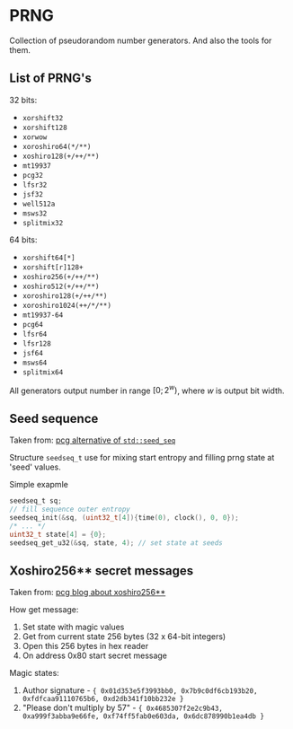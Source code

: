 # PRNG

Collection of pseudorandom number generators. And also the tools for them.

## List of PRNG's

32 bits:
- `xorshift32`
- `xorshift128`
- `xorwow`
- `xoroshiro64(*/**)`
- `xoshiro128(+/++/**)`
- `mt19937`
- `pcg32`
- `lfsr32`
- `jsf32`
- `well512a`
- `msws32`
- `splitmix32`

64 bits:
- `xorshift64[*]`
- `xorshift[r]128+`
- `xoshiro256(+/++/**)`
- `xoshiro512(+/++/**)`
- `xoroshiro128(+/++/**)`
- `xoroshiro1024(++/*/**)`
- `mt19937-64`
- `pcg64`
- `lfsr64`
- `lfsr128`
- `jsf64`
- `msws64`
- `splitmix64`

All generators output number in range $[0; 2^w)$, where $w$ is output bit width.

## Seed sequence

Taken from: [pcg alternative of `std::seed_seq`](https://www.pcg-random.org/posts/developing-a-seed_seq-alternative.html)

Structure `seedseq_t` use for mixing start entropy and filling prng state at 'seed' values.

Simple exapmle
``` c
seedseq_t sq;
// fill sequence outer entropy
seedseq_init(&sq, (uint32_t[4]){time(0), clock(), 0, 0});
/* ... */
uint32_t state[4] = {0};
seedseq_get_u32(&sq, state, 4); // set state at seeds
```

## Xoshiro256** secret messages

Taken from: [pcg blog about xoshiro256**](https://www.pcg-random.org/posts/a-quick-look-at-xoshiro256.html)

How get message:
1. Set state with magic values
2. Get from current state 256 bytes (32 x 64-bit integers)
3. Open this 256 bytes in hex reader
4. On address 0x80 start secret message

Magic states:
1. Author signature - `{ 0x01d353e5f3993bb0, 0x7b9c0df6cb193b20, 0xfdfcaa91110765b6, 0xd2db341f10bb232e }`
2. "Please don't multiply by 57" - `{ 0x4685307f2e2c9b43, 0xa999f3abba9e66fe, 0xf74ff5fab0e603da, 0x6dc878990b1ea4db }`